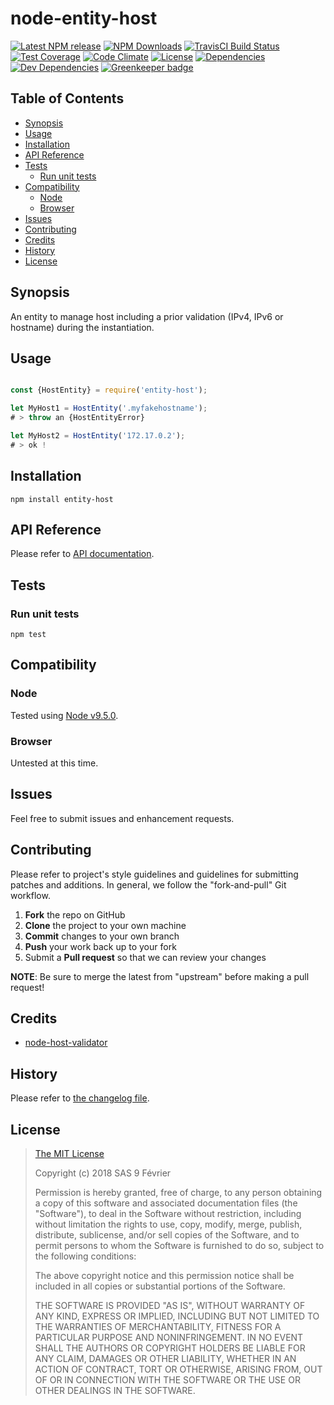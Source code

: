 [npm-badge]: https://img.shields.io/npm/v/entity-host.svg
[npm-badge-url]: https://www.npmjs.com/package/entity-host
[npm-downloads-badge]: https://img.shields.io/npm/dt/entity-host.svg
[npm-downloads-url]: https://npmjs.org/package/entity-host
[travis-badge]: https://img.shields.io/travis/9fv/node-entity-host/master.svg?label=TravisCI
[travis-badge-url]: https://travis-ci.org/9fv/node-entity-host
[circle-badge]: https://circleci.com/gh/9fv/node-entity-host/tree/master.svg?style=svg&circle-token=
[circle-badge-url]: https://circleci.com/gh/9fv/node-entity-host/tree/master
[coveralls-badge]: https://coveralls.io/repos/github/9fv/node-entity-host/badge.svg?branch=master
[coveralls-badge-url]: https://coveralls.io/github/9fv/node-entity-host?branch=master
[codeclimate-badge]: https://img.shields.io/codeclimate/github/9fv/node-entity-host.svg
[codeclimate-badge-url]: https://codeclimate.com/github/9fv/node-entity-host
[ember-observer-badge]: http://emberobserver.com/badges/node-entity-host.svg
[ember-observer-badge-url]: http://emberobserver.com/addons/node-entity-host
[license-badge]: https://img.shields.io/npm/l/entity-host.svg
[license-badge-url]: LICENSE.md
[dependencies-badge]: https://img.shields.io/david/9fv/node-entity-host.svg
[dependencies-badge-url]: https://david-dm.org/9fv/node-entity-host
[devDependencies-badge]: https://img.shields.io/david/dev/9fv/node-entity-host.svg
[devDependencies-badge-url]: https://david-dm.org/9fv/node-entity-host#info=devDependencies
[greenkeeper-badge]: https://badges.greenkeeper.io/9fv/node-entity-host.svg
[greenkeeper-badge-url]: https://greenkeeper.io/


node-entity-host
====================

[![Latest NPM release][npm-badge]][npm-badge-url]
[![NPM Downloads][npm-downloads-badge]][npm-downloads-url]
[![TravisCI Build Status][travis-badge]][travis-badge-url]
[![Test Coverage][coveralls-badge]][coveralls-badge-url]
[![Code Climate][codeclimate-badge]][codeclimate-badge-url]
[![License][license-badge]][license-badge-url]
[![Dependencies][dependencies-badge]][dependencies-badge-url] 
[![Dev Dependencies][devDependencies-badge]][devDependencies-badge-url]
[![Greenkeeper badge][greenkeeper-badge]][greenkeeper-badge-url]

## Table of Contents

* [Synopsis](#synopsis)
* [Usage](#usage)
* [Installation](#installation)
* [API Reference](#api-reference)
* [Tests](#tests)
  * [Run unit tests](#tests_run-unit-tests)
* [Compatibility](#compatibility)
  * [Node](#compatibility_node)
  * [Browser](#compatibility_browser)
* [Issues](#issues)
* [Contributing](#contributing)
* [Credits](#credits)
* [History](#history)
* [License](#license)

## <a name="synopsis"> Synopsis

An entity to manage host including a prior validation (IPv4, IPv6 or hostname) during the instantiation.

## <a name="usage"> Usage

```javascript

const {HostEntity} = require('entity-host');

let MyHost1 = HostEntity('.myfakehostname');
# > throw an {HostEntityError}

let MyHost2 = HostEntity('172.17.0.2');
# > ok !
```

## <a name="installation"> Installation

    npm install entity-host

## <a name="api-reference"> API Reference

Please refer to [API documentation](docs/API.md).

## <a name="test"> Tests

### <a name="tests_run-unit-tests"> Run unit tests

    npm test

## <a name="compatibility"> Compatibility

### <a name="compatibility_node"> Node

Tested using [Node v9.5.0](https://nodejs.org/dist/v9.5.0/docs/api/).

### <a name="compatibility_browser"> Browser

Untested at this time.

## <a name="issues"> Issues

Feel free to submit issues and enhancement requests.

## <a name="contributing"> Contributing

Please refer to project's style guidelines and guidelines for submitting patches and additions. In general, we follow the "fork-and-pull" Git workflow.

 1. **Fork** the repo on GitHub
 2. **Clone** the project to your own machine
 3. **Commit** changes to your own branch
 4. **Push** your work back up to your fork
 5. Submit a **Pull request** so that we can review your changes

**NOTE**: Be sure to merge the latest from "upstream" before making a pull request!

## <a name="credits"> Credits

* [node-host-validator](https://github.com/9fv/node-host-validator)

## <a name="history"> History

Please refer to [the changelog file](docs/CHANGELOG.md).

## <a name="license"> License

>
> [The MIT License](https://opensource.org/licenses/MIT)
>
> Copyright (c) 2018 SAS 9 Février
>
> Permission is hereby granted, free of charge, to any person obtaining a copy
> of this software and associated documentation files (the "Software"), to deal
> in the Software without restriction, including without limitation the rights
> to use, copy, modify, merge, publish, distribute, sublicense, and/or sell
> copies of the Software, and to permit persons to whom the Software is
> furnished to do so, subject to the following conditions:
>
> The above copyright notice and this permission notice shall be included in all
> copies or substantial portions of the Software.
>
> THE SOFTWARE IS PROVIDED "AS IS", WITHOUT WARRANTY OF ANY KIND, EXPRESS OR
> IMPLIED, INCLUDING BUT NOT LIMITED TO THE WARRANTIES OF MERCHANTABILITY,
> FITNESS FOR A PARTICULAR PURPOSE AND NONINFRINGEMENT. IN NO EVENT SHALL THE
>AUTHORS OR COPYRIGHT HOLDERS BE LIABLE FOR ANY CLAIM, DAMAGES OR OTHER
> LIABILITY, WHETHER IN AN ACTION OF CONTRACT, TORT OR OTHERWISE, ARISING FROM,
> OUT OF OR IN CONNECTION WITH THE SOFTWARE OR THE USE OR OTHER DEALINGS IN THE
> SOFTWARE.
>
